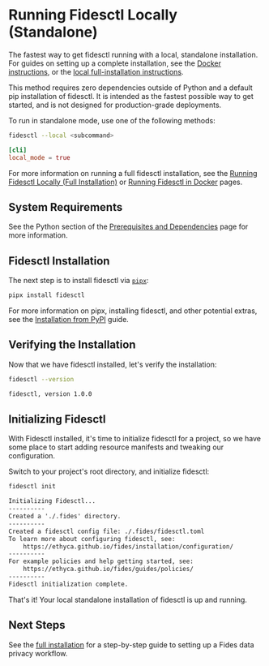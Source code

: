 # Running Fidesctl Locally (Standalone)

The fastest way to get fidesctl running with a local, standalone installation. For guides on setting up a complete installation, see the [Docker instructions](docker.md), or the [local full-installation instructions](local_full.md).

This method requires zero dependencies outside of Python and a default pip installation of fidesctl. It is intended as the fastest possible way to get started, and is not designed for production-grade deployments.

To run in standalone mode, use one of the following methods:

```sh title="CLI flag"
fidesctl --local <subcommand>
```

```toml title="fidesctl.toml"
[cli]
local_mode = true
```

For more information on running a full fidesctl installation, see the [Running Fidesctl Locally (Full Installation)](local_full.md) or [Running Fidesctl in Docker](docker.md) pages.

## System Requirements

See the Python section of the [Prerequisites and Dependencies](../installation/prerequisites_dependencies.md) page for more information.

## Fidesctl Installation

The next step is to install fidesctl via [`pipx`](https://pypa.github.io/pipx/):

```sh
pipx install fidesctl
```

For more information on pipx, installing fidesctl, and other potential extras, see the [Installation from PyPI](../installation/pypi.md) guide.

## Verifying the Installation

Now that we have fidesctl installed, let's verify the installation:

```sh title="Command"
fidesctl --version
```

```txt title="Expected Output"
fidesctl, version 1.0.0
```

## Initializing Fidesctl

With Fidesctl installed, it's time to initialize fidesctl for a project, so we have some place to start adding resource manifests and tweaking our configuration.

Switch to your project's root directory, and initialize fidesctl:

```sh title="Initialize Fidesctl"
fidesctl init
```

```txt title="Expected Output"
Initializing Fidesctl...
----------
Created a './.fides' directory.
----------
Created a fidesctl config file: ./.fides/fidesctl.toml
To learn more about configuring fidesctl, see:
    https://ethyca.github.io/fides/installation/configuration/
----------
For example policies and help getting started, see:
    https://ethyca.github.io/fides/guides/policies/
----------
Fidesctl initialization complete.
```

That's it! Your local standalone installation of fidesctl is up and running.

## Next Steps

See the [full installation](../installation/configuration.md) for a step-by-step guide to setting up a Fides data privacy workflow.
